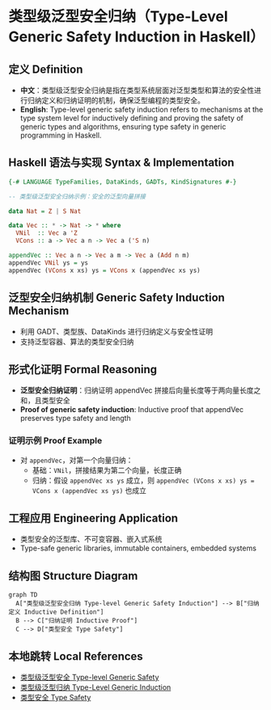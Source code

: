 # 类型级泛型安全归纳（Type-Level Generic Safety Induction in Haskell）

## 定义 Definition

- **中文**：类型级泛型安全归纳是指在类型系统层面对泛型类型和算法的安全性进行归纳定义和归纳证明的机制，确保泛型编程的类型安全。
- **English**: Type-level generic safety induction refers to mechanisms at the type system level for inductively defining and proving the safety of generic types and algorithms, ensuring type safety in generic programming in Haskell.

## Haskell 语法与实现 Syntax & Implementation

```haskell
{-# LANGUAGE TypeFamilies, DataKinds, GADTs, KindSignatures #-}

-- 类型级泛型安全归纳示例：安全的泛型向量拼接

data Nat = Z | S Nat

data Vec :: * -> Nat -> * where
  VNil  :: Vec a 'Z
  VCons :: a -> Vec a n -> Vec a ('S n)

appendVec :: Vec a n -> Vec a m -> Vec a (Add n m)
appendVec VNil ys = ys
appendVec (VCons x xs) ys = VCons x (appendVec xs ys)
```

## 泛型安全归纳机制 Generic Safety Induction Mechanism

- 利用 GADT、类型族、DataKinds 进行归纳定义与安全性证明
- 支持泛型容器、算法的类型安全归纳

## 形式化证明 Formal Reasoning

- **泛型安全归纳证明**：归纳证明 appendVec 拼接后向量长度等于两向量长度之和，且类型安全
- **Proof of generic safety induction**: Inductive proof that appendVec preserves type safety and length

### 证明示例 Proof Example

- 对 `appendVec`，对第一个向量归纳：
  - 基础：`VNil`，拼接结果为第二个向量，长度正确
  - 归纳：假设 `appendVec xs ys` 成立，则 `appendVec (VCons x xs) ys = VCons x (appendVec xs ys)` 也成立

## 工程应用 Engineering Application

- 类型安全的泛型库、不可变容器、嵌入式系统
- Type-safe generic libraries, immutable containers, embedded systems

## 结构图 Structure Diagram

```mermaid
graph TD
  A["类型级泛型安全归纳 Type-level Generic Safety Induction"] --> B["归纳定义 Inductive Definition"]
  B --> C["归纳证明 Inductive Proof"]
  C --> D["类型安全 Type Safety"]
```

## 本地跳转 Local References

- [类型级泛型安全 Type-level Generic Safety](../40-Type-Level-Generic-Safety/01-Type-Level-Generic-Safety-in-Haskell.md)
- [类型级泛型归纳 Type-Level Generic Induction](../45-Type-Level-Generic-Induction/01-Type-Level-Generic-Induction-in-Haskell.md)
- [类型安全 Type Safety](../14-Type-Safety/01-Type-Safety-in-Haskell.md)
